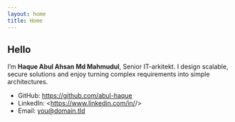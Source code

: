 ```yaml
---
layout: home
title: Home
---
```


## Hello
I’m **Haque Abul Ahsan Md Mahmudul**, Senior IT-arkitekt. I design scalable, secure solutions and enjoy turning complex requirements into simple architectures.

- GitHub: <https://github.com/abul-haque>
- LinkedIn: <https://www.linkedin.com/in/<your-handle>/>
- Email: you@domain.tld
